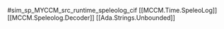 #sim_sp_MYCCM_src_runtime_speleolog_cif
[[MCCM.Time.SpeleoLog]]
[[MCCM.Speleolog.Decoder]]
[[Ada.Strings.Unbounded]]
